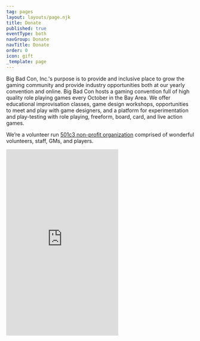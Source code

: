 ```yaml
---
tag: pages
layout: layouts/page.njk
title: Donate
published: true
eventType: both
navGroup: Donate
navTitle: Donate
order: 0
icon: gift
_template: page
---
```


Big Bad Con, Inc.'s purpose is to provide and inclusive place to grow the gaming community and provide industry opportunities both at our yearly convention and online. Big Bad Con hosts a gaming convention full of high quality role playing games every October in the Bay Area. We offer educational improvisation classes, game design workshops, opportunities to meet and play with game designers, and a platform for experimentation and play-testing with role playing, freeform, board, card, and live action games.

We’re a volunteer run [501c3 non-profit organization](https://www.bigbadcon.com/non-profit) comprised of wonderful volunteers, staff, GMs, and players.

<!-- Begin MightyCause Fundraising Widget -->

<iframe width="300" height="500"
src="https://www.mightycause.com/forms/Big-Bad-Con?id=ogeatf&embed=donation_widget"
scrolling="no" marginHeight="0" marginWidth="0" frameBorder="0"></iframe>

<!-- End MightyCause Fundraising Widget -->

<!-- Begin Give Lively Fundraising Widget -->

<!-- <script>gl=document.createElement('script');gl.src='https://secure.givelively.org/widgets/simple_donation/big-bad-con-inc.js?show_suggested_amount_buttons=true&show_in_honor_of=true&address_required=false&has_required_custom_question=null&suggested_donation_amounts[]=50&suggested_donation_amounts[]=100&suggested_donation_amounts[]=200&suggested_donation_amounts[]=500';document.getElementsByTagName('head')[0].appendChild(gl);</script><div id="give-lively-widget" class="gl-simple-donation-widget"></div> -->

<!-- End Give Lively Fundraising Widget -->
